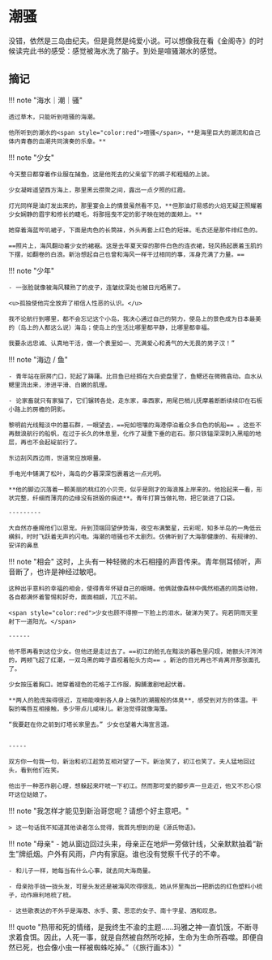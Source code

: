 # 潮骚

没错，依然是三岛由纪夫。但是竟然是纯爱小说。可以想像我在看《金阁寺》的时候读完此书的感受：感觉被海水洗了脑子。到处是喧骚潮水的感觉。

## 摘记 

!!! note "海水｜潮｜骚"
    
    透过草木，只能听到喧骚的海潮。
    
    他所听到的潮水的<span style="color:red">喧骚</span>，**是海里巨大的潮流和自己体内青春的血潮共同演奏的乐章。**


!!! note "少女"

    今天整日都穿着作业服在捕鱼，这是他死去的父亲留下的裤子和粗糙的上装。

    少女凝眸遥望西方海上，那里黑云攒聚之间，露出一点夕照的红霞。

    灯光同样是油灯发出来的，那里宴会上的情景虽然看不见，**但那油灯易感的火焰无疑正照耀着少女娴静的眉宇和修长的睫毛，将那摇曳不定的影子映在她的面颊上。**

    她穿着海蓝哔叽裙子，下面是肉色的长筒袜，外头再套上红色的短袜。毛衣还是那件绯红色的。

    ==照片上，海风翻动着少女的裙裾。这是去年夏天穿的那件白色的连衣裙，轻风扬起裹着玉肌的下摆，如翻卷的白浪。新治想起自己也曾和海风一样干过相同的事，浑身充满了力量。==

!!! note "少年"

    - 一张脸就像被海风鞣熟了的皮子，连皱纹深处也被日光晒黑了。

    <u>孤独使他完全放弃了相信人性恶的认识。</u>

    我不论航行到哪里，都不会忘记这个小岛，我决心通过自己的努力，使岛上的景色成为日本最美的（岛上的人都这么说）海岛；使岛上的生活比哪里都平静，比哪里都幸福。

    我要永远忠诚、认真地干活，做一个表里如一、充满爱心和勇气的大无畏的男子汉！”


!!! note "海边 / 鱼"

    - 青年站在厨房门口，犯起了踌躇。比目鱼已经搁在大白瓷盘里了，鱼鳃还在微微翕动。血水从鳃里流出来，渗进平滑、白嫩的肌理。

    - 论家畜就只有家猫了，它们辗转各处，走东家，串西家，用尾巴梢儿抚摩着断断续续印在石板小路上的房檐的阴影。

    黎明前光线黯淡中的墓石群，一眼望去，==宛如喧嚷的海港停泊着众多白色的帆船== 。这些不再鼓浪航行的船帆，在过于长久的休息里，化作了凝重下垂的岩石。那只铁锚深深刺入黑暗的地层，再也不会起碇前行了。

    东边刮风西边雨，世道常应放眼量。

    手电光中铺满了松叶，海岛的夕暮深深包裹着这一点光明。

    **他的脚边沉落着一颗美丽的桃红的小贝壳，似乎是刚才的海浪推上岸来的。他拾起来一看，形状完整，纤细而薄亮的边缘没有损毁的痕迹**。青年打算当做礼物，把它装进了口袋。

    ---------

    大自然亦垂赐他们以恩宠。升到顶端回望伊势海，夜空布满繁星，云彩呢，知多半岛的一角低云横斜，时时飞跃着无声的闪电。海潮的喧骚也不太剧烈。仿佛听到了大海那健康的、有规律的、安详的鼻息

!!! note "相会"
    这时，上头有一种轻微的木石相撞的声音传来。青年侧耳倾听，声音断了，也许是神经过敏吧。

    这种出乎意料的幸福的相会，使得青年怀疑自己的眼睛。他俩就像森林中偶然相遇的同类动物，各自都满怀着警惕和好奇，面面相觑，兀立不前。

    <span style="color:red">少女也顾不得擦一下脸上的泪水，破涕为笑了。宛若阴雨天里射下一道阳光。</span>

    ------

    他不愿再看到这位少女。但他还是走过去了。==初江的脸孔在黯淡的暮色里闪现，她额头汗涔涔的，两颊飞起了红潮，一双乌黑的眸子直视着船头方向== 。新治的目光再也不肯离开那张面孔了。

    少女按压着胸口。她穿着褪色的花格子工作服，胸脯激剧地起伏着。

    **两人的脸庞挨得很近，互相能嗅到各人身上强烈的潮腥般的体臭**，感受到对方的体温。干裂的嘴唇互相接触，多少带点儿咸味儿。新治觉得就像海藻。

    “我要赶在你之前到灯塔长家里去。” 少女也望着大海宣言道。


    -----

    双方你一句我一句，新治和初江趁势互相对望了一下。新治笑了，初江也笑了。夫人猛地回过头，看到他们在笑。

    他出于一种恶作剧心理，想躲起来吓唬一下初江。然而那可爱的脚步声一旦走近，他又不忍心惊吓这位姑娘了。

!!!  note "我怎样才能见到新治哥您呢？请想个好主意吧。"

    > 这一句话我不知道其他读者怎么觉得，我首先想到的是《源氏物语》。

!!! note "母亲"
    - 她从窗边回过头来，母亲正在地炉一旁做针线，父亲默默抽着“新生”牌纸烟。户外有风雨，户内有家庭。谁也没有觉察千代子的不幸。

    - 和儿子一样，她每当有什么心事，就去同大海商量。

    - 母亲抬手拢一拢头发，可是头发还是被海风吹得很乱，她从怀里掏出一把断齿的红色塑料小梳子，动作麻利地梳了梳。

    - 这些歌表达的不外乎是海港、水手、雾、思恋的女子、南十字星、酒和叹息。


!!! quote "热带和死的情绪，是我终生不渝的主题……玛雅之神一直饥饿，不断寻求着食饵。因此，人死一事，就是自然被自然所吃掉，生命为生命所吞噬。即便自然已死，也会像小虫一样被蜘蛛吃掉。”（《旅行画本》）"


